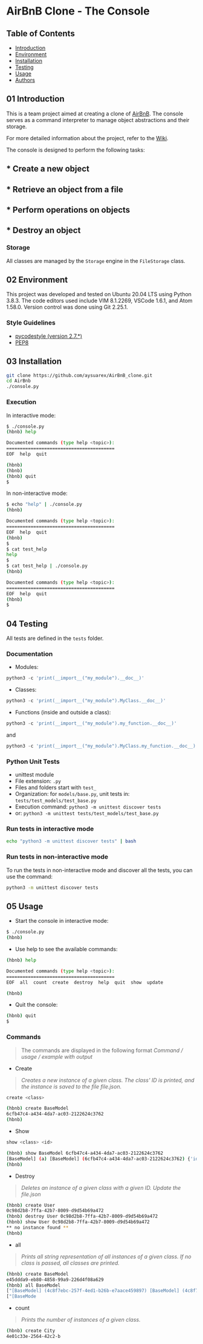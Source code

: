 # AirBnB Clone - The Console

## Table of Contents

* [Introduction](#01-introduction)
* [Environment](#02-environment)
* [Installation](#03-installation)
* [Testing](#04-testing)
* [Usage](#05-usage)
* [Authors](#06-authors)

## 01 Introduction

This is a team project aimed at creating a clone of [AirBnB](https://www.airbnb.com/). The console serves as a command interpreter to manage object abstractions and their storage.


For more detailed information about the project, refer to the [Wiki](https://github.com/ralexrivero/AirBnB_clone/wiki).


The console is designed to perform the following tasks:

## * Create a new object
## * Retrieve an object from a file
## * Perform operations on objects
## * Destroy an object

### Storage

All classes are managed by the `Storage` engine in the `FileStorage` class.

## 02 Environment

This project was developed and tested on Ubuntu 20.04 LTS using Python 3.8.3. The code editors used include VIM 8.1.2269, VSCode 1.6.1, and Atom 1.58.0. Version control was done using Git 2.25.1.

### Style Guidelines

* [pycodestyle (version 2.7.*)](https://pypi.org/project/pycodestyle/)
* [PEP8](https://pep8.org/)

## 03 Installation

```bash
git clone https://github.com/aysuarex/AirBnB_clone.git
cd AirBnb
./console.py
```

### Execution

In interactive mode:

```bash
$ ./console.py
(hbnb) help

Documented commands (type help <topic>):
========================================
EOF  help  quit

(hbnb)
(hbnb)
(hbnb) quit
$
```

In non-interactive mode:

```bash
$ echo "help" | ./console.py
(hbnb)

Documented commands (type help <topic>):
========================================
EOF  help  quit
(hbnb)
$
$ cat test_help
help
$
$ cat test_help | ./console.py
(hbnb)

Documented commands (type help <topic>):
========================================
EOF  help  quit
(hbnb)
$
```

## 04 Testing

All tests are defined in the `tests` folder.

### Documentation

* Modules:

```python
python3 -c 'print(__import__("my_module").__doc__)'
```

* Classes:

```python
python3 -c 'print(__import__("my_module").MyClass.__doc__)'
```

* Functions (inside and outside a class):

```python
python3 -c 'print(__import__("my_module").my_function.__doc__)'
```

and

```python
python3 -c 'print(__import__("my_module").MyClass.my_function.__doc__)'
```

### Python Unit Tests

* unittest module
* File extension: `.py`
* Files and folders start with `test_`
* Organization: for `models/base.py`, unit tests in: `tests/test_models/test_base.py`
* Execution command: `python3 -m unittest discover tests`
* or: `python3 -m unittest tests/test_models/test_base.py`

### Run tests in interactive mode

```bash
echo "python3 -m unittest discover tests" | bash
```

### Run tests in non-interactive mode

To run the tests in non-interactive mode and discover all the tests, you can use the command:

```bash
python3 -m unittest discover tests
```

## 05 Usage

* Start the console in interactive mode:

```bash
$ ./console.py
(hbnb)
```

* Use help to see the available commands:

```bash
(hbnb) help

Documented commands (type help <topic>):
========================================
EOF  all  count  create  destroy  help  quit  show  update

(hbnb)
```

* Quit the console:

```bash
(hbnb) quit
$
```

### Commands

> The commands are displayed in the following format *Command / usage / example with output*

* Create

> *Creates a new instance of a given class. The class' ID is printed, and the instance is saved to the file file.json.*

```bash
create <class>
```

```bash
(hbnb) create BaseModel
6cfb47c4-a434-4da7-ac03-2122624c3762
(hbnb)
```

* Show

```bash
show <class> <id>
```

```bash
(hbnb) show BaseModel 6cfb47c4-a434-4da7-ac03-2122624c3762
[BaseModel] (a) [BaseModel] (6cfb47c4-a434-4da7-ac03-2122624c3762) {'id': '6cfb47c4-a434-4da7-ac03-2122624c3762', 'created_at': datetime.datetime(2021, 11, 14, 3, 28, 45, 571360), 'updated_at': datetime.datetime(2021, 11, 14, 3, 28, 45, 571389)}
(hbnb)
```

* Destroy

> *Deletes an instance of a given class with a given ID.*
> *Update the file.json*

```bash
(hbnb) create User
0c98d2b8-7ffa-42b7-8009-d9d54b69a472
(hbnb) destroy User 0c98d2b8-7ffa-42b7-8009-d9d54b69a472
(hbnb) show User 0c98d2b8-7ffa-42b7-8009-d9d54b69a472
** no instance found **
(hbnb)
```

* all

> *Prints all string representation of all instances of a given class.*
> *If no class is passed, all classes are printed.*

```bash
(hbnb) create BaseModel
e45ddda9-eb80-4858-99a9-226d4f08a629
(hbnb) all BaseModel
["[BaseModel] (4c8f7ebc-257f-4ed1-b26b-e7aace459897) [BaseModel] (4c8f7ebc-257f-4ed1-b26b-e7aace459897) {'id': '4c8f7ebc-257f-4ed1-b26b-e7aace459897', 'created_at': datetime.datetime(2021, 11, 13, 22, 19, 19, 447155), 'updated_at': datetime.datetime(2021, 11, 13, 22, 19, 19, 447257), 'name': 'My First Model', 'my_number': 89}"]
["[BaseMode
```

* count

> *Prints the number of instances of a given class.*

```bash
(hbnb) create City
4e01c33e-2564-42c2-b